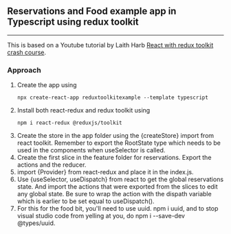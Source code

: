 ## Reservations and Food example app in Typescript using redux toolkit 
---

This is based on a Youtube tutorial by Laith Harb [React with redux toolkit crash course](https://www.youtube.com/watch?v=jR4fagDcvrc&t=2221s).

### Approach

1. Create the app using 
    ```
    npx create-react-app reduxtoolkitexample --template typescript
    ```
1. Install both react-redux and redux toolkit using
    ```
    npm i react-redux @reduxjs/toolkit
    ```
1. Create the store in the app folder using the {createStore} import from react toolkit. Remember to export the RootState type which needs to be used in the components when useSelector is called.
1. Create the first slice in the feature folder for reservations. Export the actions and the reducer.
1. import {Provider} from react-redux and place it in the index.js.
1. Use {useSelector, useDispatch} from react to get the global reservations state. And import the actions that were exported from the slices to edit any global state. Be sure to wrap the action with the dispath variable which is earlier to be set equal to useDispatch().
1. For this for the food bit, you'll need to use uuid. npm i uuid, and to stop visual studio code from yelling at you, do npm i --save-dev @types/uuid.
